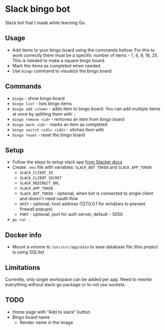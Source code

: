 # Slack bingo bot
Slack bot that I made while learning Go.

## Usage
- Add items to your bingo board using the commands bellow.
  For this to work correctly there must be a specific number of items - 1, 4, 9, 16, 25. This is needed to make a square bingo board.
- Mark the items as completed when  needed
- Use `bingo` command to visualize the bingo board

## Commands
- `bingo` - show bingo board
- `bingo list` - lists bingo items
- `bingo add <item>` - adds item to bingo board. You can add multiple items at once by splitting them with `;`
- `bingo remove <id>` - removes an item from bingo board
- `bingo mark <id>` - marks an item as completed
- `bingo switch <id1> <id2>` - sitches item <id1> with <id2>
- `bingo reset` - reset the bingo board

## Setup
- Follow the steps to setup slack app [from Slacker docs](https://github.com/shomali11/slacker#preparing-your-slack-app)
- Create `.env` file with variables: `SLACK_BOT_TOKEN` and `SLACK_APP_TOKEN`
  - `SLACK_CLIENT_ID`
  - `SLACK_CLIENT_SECRET`
  - `SLACK_REDIRECT_URL`
  - `SLACK_APP_TOKEN`
  - `SLACK_BOT_TOKEN` - optional, when bot is connected to single client and doesn't need oauth flow
  - `HOST` - optional, host address (127.0.0.1 for windows to prevent firewall popups)
  - `PORT` - optional, port for auth server, default - 3050
- `go run .`

## Docker info
- Mount a volume to `/usr/src/app/data` to save database file (this project is using SQLite)

## Limitations
Currently, only single workspace can be added per app. Need to rewrite everything without slack-go package or to not use sockets.

## TODO
- Home page with "Add to slack" button
- Bingo board name
  - Render name in the image